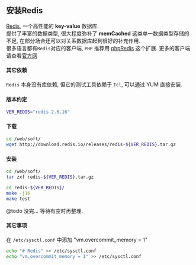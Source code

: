 ## 安装Redis
[Redis](http://www.redis.io/),  一个高性能的 __key-value__ 数据库.  
提供了丰富的数据类型, 很大程度弥补了 __memCached__  这类单一数据类型存储的不足, 在部分场合还可以对关系数据库起到很好的补充作用.  
很多语言都有`Redis`对应的客户端, `PHP` 推荐用 [phpRedis](https://github.com/nicolasff/phpredis) 这个扩展. 更多的客户端请查看[官方网](http://redis.io/clients)

#### 其它依赖
`Redis` 本身没有库依赖, 但它的测试工具依赖于 `Tcl`, 可以通过 YUM 直接安装.

#### 版本约定

```bash
VER_REDIS="redis-2.6.16"
```

#### 下载

```bash
cd /web/soft/
wget http://download.redis.io/releases/redis-${VER_REDIS}.tar.gz
```

#### 安装

```bash
cd /web/soft/
tar zxf redis-${VER_REDIS}.tar.gz

cd redis-${VER_REDIS}/
make -j16
make test

```


@todo 没完... 等待有空时再整理.


#### 其它事项
在 `/etc/sysctl.conf` 中添加 "vm.overcommit_memory = 1"

```bash
echo "# Redis" >> /etc/sysctl.conf
echo "vm.overcommit_memory = 1" >> /etc/sysctl.conf
```